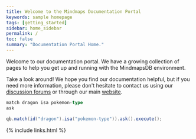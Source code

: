 ```yaml
---
title: Welcome to the Mindmaps Documentation Portal
keywords: sample homepage
tags: [getting_started]
sidebar: home_sidebar
permalink: /
toc: false
summary: "Documentation Portal Home."
---
```



Welcome to our documentation portal. We have a growing collection of pages to help you get up and running with the MindmapsDB environment. 



Take a look around! We hope you find our documentation helpful, but if you need more information, please don't hesitate to contact us using our [discussion forums](http://discuss.mindmaps.io) or through our main [website](http://www.mindmaps.io).



```sql
match dragon isa pokemon-type
ask
```
```java
qb.match(id("dragon").isa("pokemon-type")).ask().execute();
```

{% include links.html %}